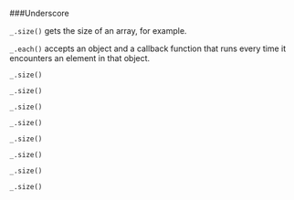 ###Underscore

`_.size()` gets the size of an array, for example.

`_.each()` accepts an object and a callback function that runs every time it encounters an element in that object.

`_.size()`

`_.size()`

`_.size()`

`_.size()`

`_.size()`

`_.size()`

`_.size()`

`_.size()`
